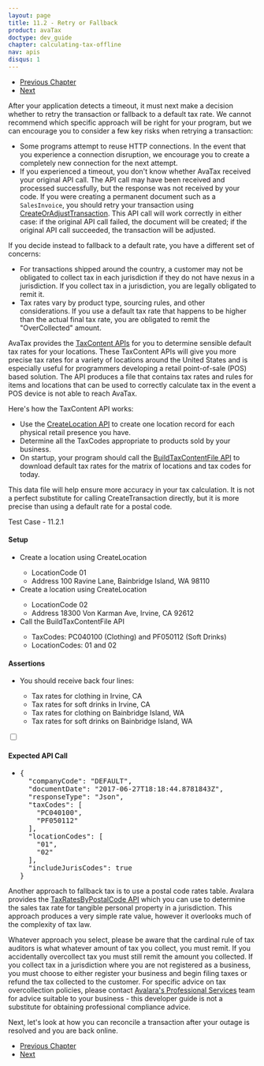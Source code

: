 ```yaml
---
layout: page
title: 11.2 - Retry or Fallback
product: avaTax
doctype: dev_guide
chapter: calculating-tax-offline
nav: apis
disqus: 1
---
```


<ul class="pager">
  <li class="previous"><a href="/avatax/dev-guide/calculating-tax-offline/detecting-a-dropped-connection"><i class="glyphicon glyphicon-chevron-left"></i>Previous Chapter</a></li>
  <li class="next"><a href="/avatax/dev-guide/calculating-tax-offline/reconcile-transactions-after-outage/">Next<i class="glyphicon glyphicon-chevron-right"></i></a></li>
</ul>

After your application detects a timeout, it must next make a decision whether to retry the transaction or fallback to a default tax rate.  We cannot recommend which specific approach will be right for your program, but we can encourage you to consider a few key risks when retrying a transaction:
<ul class="dev-guide-list">
    <li>Some programs attempt to reuse HTTP connections.  In the event that you experience a connection disruption, we encourage you to create a completely new connection for the next attempt.</li>
    <li>If you experienced a timeout, you don't know whether AvaTax received your original API call.  The API call may have been received and processed successfully, but the response was not received by your code.  If you were creating a permanent document such as a <code>SalesInvoice</code>, you should retry your transaction using <a class="dev-guide-link" href="/api-reference/avatax/rest/v2/methods/Transactions/CreateOrAdjustTransaction/">CreateOrAdjustTransaction</a>.  This API call will work correctly in either case: if the original API call failed, the document will be created; if the original API call succeeded, the transaction will be adjusted.</li>
</ul>

If you decide instead to fallback to a default rate, you have a different set of concerns:
<ul class="dev-guide-list">
    <li>For transactions shipped around the country, a customer may not be obligated to collect tax in each jurisdiction if they do not have nexus in a jurisdiction.  If you collect tax in a jurisdiction, you are legally obligated to remit it.</li>
    <li>Tax rates vary by product type, sourcing rules, and other considerations.  If you use a default tax rate that happens to be higher than the actual final tax rate, you are obligated to remit the "OverCollected" amount.</li>
</ul>

AvaTax provides the <a class="dev-guide-link" href="/api-reference/avatax/rest/v2/methods/TaxContent/">TaxContent APIs</a> for you to determine sensible default tax rates for your locations.  These TaxContent APIs will give you more precise tax rates for a variety of locations around the United States and is especially useful for programmers developing a retail point-of-sale (POS) based solution.  The API produces a file that contains tax rates and rules for items and locations that can be used to correctly calculate tax in the event a POS device is not able to reach AvaTax.

Here's how the TaxContent API works:
<ul class="dev-guide-list">
    <li>Use the <a class="dev-guide-link" href="/api-reference/avatax/rest/v2/methods/Locations/CreateLocations/">CreateLocation API</a> to create one location record for each physical retail presence you have.</li>
    <li>Determine all the TaxCodes appropriate to products sold by your business.</li>
    <li>On startup, your program should call the <a class="dev-guide-link" href="/api-reference/avatax/rest/v2/methods/TaxContent/BuildTaxContentFile/">BuildTaxContentFile API</a> to download default tax rates for the matrix of locations and tax codes for today.</li>
</ul>

This data file will help ensure more accuracy in your tax calculation.  It is not a perfect substitute for calling CreateTransaction directly, but it is more precise than using a default rate for a postal code.

<div class="dev-guide-test" id="test1">
<div class="dev-guide-test-heading">Test Case - 11.2.1 </div>
<div class="dev-guide-test-content">
<h4>Setup</h4>
<ul class="dev-guide-list">
<li>Create a location using CreateLocation</li>
    <ul class="dev-guide-list">
        <li>LocationCode 01</li>
        <li>Address 100 Ravine Lane, Bainbridge Island, WA 98110</li>
    </ul>
<li>Create a location using CreateLocation</li>
    <ul class="dev-guide-list">
        <li>LocationCode 02</li>
        <li>Address 18300 Von Karman Ave, Irvine, CA 92612</li>
    </ul>
<li>Call the BuildTaxContentFile API</li>
    <ul class="dev-guide-list">
        <li>TaxCodes: PC040100 (Clothing) and PF050112 (Soft Drinks)</li>
        <li>LocationCodes: 01 and 02</li>
    </ul>
</ul>

<h4>Assertions</h4>
<ul class="dev-guide-list">
    <li>You should receive back four lines:</li>
    <ul class="dev-guide-list">
        <li>Tax rates for clothing in Irvine, CA</li>
        <li>Tax rates for soft drinks in Irvine, CA</li>
        <li>Tax rates for clothing on Bainbridge Island, WA</li>
        <li>Tax rates for soft drinks on Bainbridge Island, WA</li>
    </ul>
</ul>

<div class="dev-guide-dropdown">
    <input id="checkbox_toggle" type="checkbox" />
    <i id="icon-up" class="glyphicon glyphicon-chevron-down"></i><i id="icon-down" class="glyphicon glyphicon-chevron-right"></i>
    <label for="checkbox_toggle"><h4>Expected API Call</h4></label>
    <ul class="dev-guide-dropdown-content">
        <li>
            <pre>
{
  "companyCode": "DEFAULT",
  "documentDate": "2017-06-27T18:18:44.8781843Z",
  "responseType": "Json",
  "taxCodes": [
    "PC040100",
    "PF050112"
  ],
  "locationCodes": [
    "01",
    "02"
  ],
  "includeJurisCodes": true
}
</pre>
        </li>
    </ul>
</div>
</div>
</div>

Another approach to fallback tax is to use a postal code rates table.  Avalara provides the <a class="dev-guide-link" href="">TaxRatesByPostalCode API</a> which you can use to determine the sales tax rate for tangible personal property in a jurisdiction.  This approach produces a very simple rate value, however it overlooks much of the complexity of tax law.  

Whatever approach you select, please be aware that the cardinal rule of tax auditors is what whatever amount of tax you collect, you must remit.  If you accidentally overcollect tax you must still remit the amount you collected.  If you collect tax in a jurisdiction where you are not registered as a business, you must choose to either register your business and begin filing taxes or refund the tax collected to the customer.  For specific advice on tax overcollection policies, please contact <a class="dev-guide-link" href="https://www.avalara.com/contact-us/">Avalara's Professional Services</a> team for advice suitable to your business - this developer guide is not a substitute for obtaining professional compliance advice.

Next, let's look at how you can reconcile a transaction after your outage is resolved and you are back online.

<ul class="pager">
  <li class="previous"><a href="/avatax/dev-guide/calculating-tax-offline/detecting-a-dropped-connection"><i class="glyphicon glyphicon-chevron-left"></i>Previous Chapter</a></li>
  <li class="next"><a href="/avatax/dev-guide/calculating-tax-offline/reconcile-transactions-after-outage/">Next<i class="glyphicon glyphicon-chevron-right"></i></a></li>
</ul>
